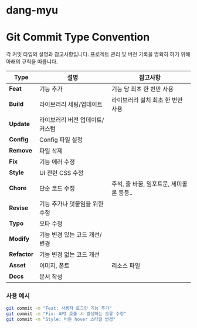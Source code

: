 # dang-myu

# Git Commit Type Convention

각 커밋 타입의 설명과 참고사항입니다. 프로젝트 관리 및 버전 기록을 명확히 하기 위해 아래의 규칙을 따릅니다.

| **Type**    | **설명**                    | **참고사항**                                   |
|-------------|-----------------------------|-----------------------------------------------|
| **Feat**    | 기능 추가                   | 기능 당 최초 한 번만 사용                     |
| **Build**   | 라이브러리 세팅/업데이트     | 라이브러리 설치 최초 한 번만 사용             |
| **Update**  | 라이브러리 버전 업데이트/커스텀 |                                               |
| **Config**  | Config 파일 설정            |                                               |
| **Remove**  | 파일 삭제                   |                                               |
| **Fix**     | 기능 에러 수정              |                                               |
| **Style**   | UI 관련 CSS 수정            |                                               |
| **Chore**   | 단순 코드 수정              | 주석, 줄 바꿈, 임포트문, 세미콜론 등등..      |
| **Revise**  | 기능 추가나 덧붙임을 위한 수정 |                                               |
| **Typo**    | 오타 수정                   |                                               |
| **Modify**  | 기능 변경 있는 코드 개선/변경 |                                               |
| **Refactor**| 기능 변경 없는 코드 개선     |                                               |
| **Asset**   | 이미지, 폰트                 | 리소스 파일                                   |
| **Docs**    | 문서 작성                   |                                               |

### 사용 예시

```bash
git commit -m "Feat: 사용자 로그인 기능 추가"
git commit -m "Fix: API 호출 시 발생하는 오류 수정"
git commit -m "Style: 버튼 hover 스타일 변경"
